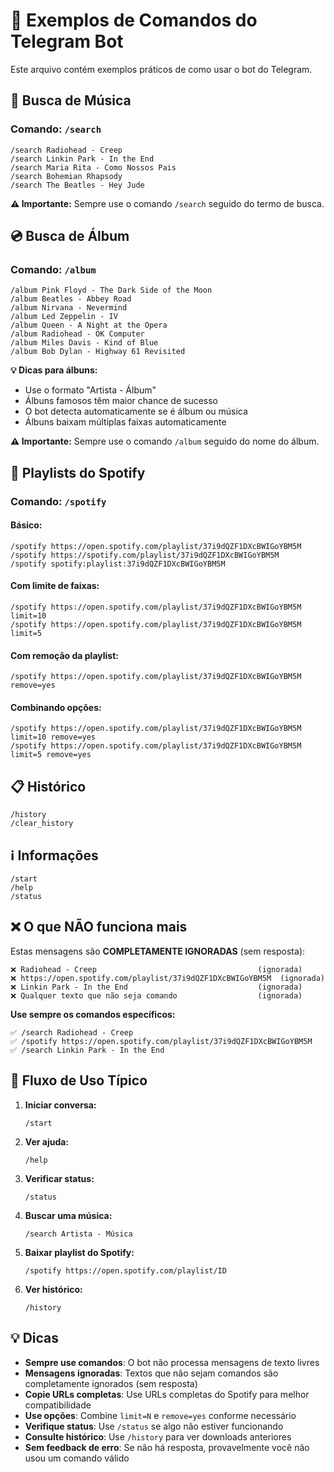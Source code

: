 # 🤖 Exemplos de Comandos do Telegram Bot

Este arquivo contém exemplos práticos de como usar o bot do Telegram.

## 🎵 Busca de Música

### Comando: `/search`

```
/search Radiohead - Creep
/search Linkin Park - In the End
/search Maria Rita - Como Nossos Pais
/search Bohemian Rhapsody
/search The Beatles - Hey Jude
```

**⚠️ Importante:** Sempre use o comando `/search` seguido do termo de busca.

## 💿 Busca de Álbum

### Comando: `/album`

```
/album Pink Floyd - The Dark Side of the Moon
/album Beatles - Abbey Road
/album Nirvana - Nevermind
/album Led Zeppelin - IV
/album Queen - A Night at the Opera
/album Radiohead - OK Computer
/album Miles Davis - Kind of Blue
/album Bob Dylan - Highway 61 Revisited
```

**💡 Dicas para álbuns:**
- Use o formato "Artista - Álbum"
- Álbuns famosos têm maior chance de sucesso
- O bot detecta automaticamente se é álbum ou música
- Álbuns baixam múltiplas faixas automaticamente

**⚠️ Importante:** Sempre use o comando `/album` seguido do nome do álbum.

## 🎵 Playlists do Spotify

### Comando: `/spotify`

#### Básico:
```
/spotify https://open.spotify.com/playlist/37i9dQZF1DXcBWIGoYBM5M
/spotify https://spotify.com/playlist/37i9dQZF1DXcBWIGoYBM5M
/spotify spotify:playlist:37i9dQZF1DXcBWIGoYBM5M
```

#### Com limite de faixas:
```
/spotify https://open.spotify.com/playlist/37i9dQZF1DXcBWIGoYBM5M limit=10
/spotify https://open.spotify.com/playlist/37i9dQZF1DXcBWIGoYBM5M limit=5
```

#### Com remoção da playlist:
```
/spotify https://open.spotify.com/playlist/37i9dQZF1DXcBWIGoYBM5M remove=yes
```

#### Combinando opções:
```
/spotify https://open.spotify.com/playlist/37i9dQZF1DXcBWIGoYBM5M limit=10 remove=yes
/spotify https://open.spotify.com/playlist/37i9dQZF1DXcBWIGoYBM5M limit=5 remove=yes
```

## 📋 Histórico

```
/history
/clear_history
```

## ℹ️ Informações

```
/start
/help
/status
```

## ❌ O que NÃO funciona mais

Estas mensagens são **COMPLETAMENTE IGNORADAS** (sem resposta):

```
❌ Radiohead - Creep                                    (ignorada)
❌ https://open.spotify.com/playlist/37i9dQZF1DXcBWIGoYBM5M  (ignorada)
❌ Linkin Park - In the End                             (ignorada)
❌ Qualquer texto que não seja comando                  (ignorada)
```

**Use sempre os comandos específicos:**

```
✅ /search Radiohead - Creep
✅ /spotify https://open.spotify.com/playlist/37i9dQZF1DXcBWIGoYBM5M
✅ /search Linkin Park - In the End
```

## 🔄 Fluxo de Uso Típico

1. **Iniciar conversa:**
   ```
   /start
   ```

2. **Ver ajuda:**
   ```
   /help
   ```

3. **Verificar status:**
   ```
   /status
   ```

4. **Buscar uma música:**
   ```
   /search Artista - Música
   ```

5. **Baixar playlist do Spotify:**
   ```
   /spotify https://open.spotify.com/playlist/ID
   ```

6. **Ver histórico:**
   ```
   /history
   ```

## 💡 Dicas

- **Sempre use comandos**: O bot não processa mensagens de texto livres
- **Mensagens ignoradas**: Textos que não sejam comandos são completamente ignorados (sem resposta)
- **Copie URLs completas**: Use URLs completas do Spotify para melhor compatibilidade
- **Use opções**: Combine `limit=N` e `remove=yes` conforme necessário
- **Verifique status**: Use `/status` se algo não estiver funcionando
- **Consulte histórico**: Use `/history` para ver downloads anteriores
- **Sem feedback de erro**: Se não há resposta, provavelmente você não usou um comando válido
